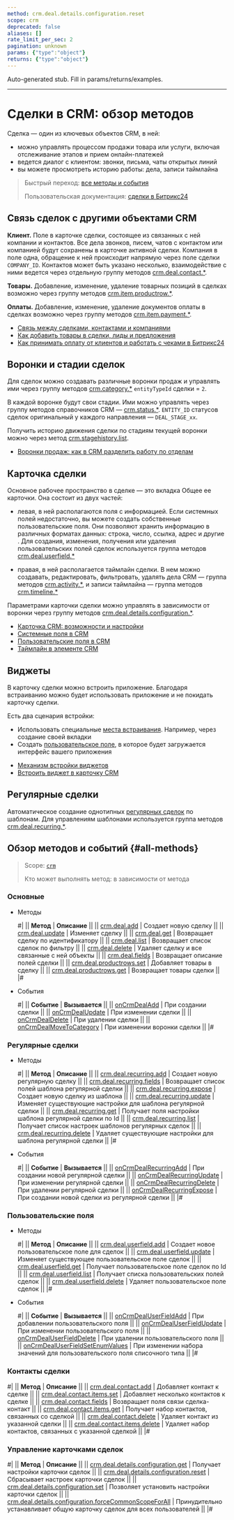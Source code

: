 ```yaml
---
method: crm.deal.details.configuration.reset
scope: crm
deprecated: false
aliases: []
rate_limit_per_sec: 2
pagination: unknown
params: {"type":"object"}
returns: {"type":"object"}
---
```


Auto-generated stub. Fill in params/returns/examples.

---

# Сделки в CRM: обзор методов

Сделка — один из ключевых объектов CRM, в ней:

* можно управлять процессом продажи товара или услуги, включая отслеживание этапов и прием онлайн-платежей
* ведется диалог с клиентом: звонки, письма, чаты открытых линий 
* вы можете просмотреть историю работы: дела, записи таймлайна

> Быстрый переход: [все методы и события](#all-methods) 
> 
> Пользовательская документация: [сделки в Битрикс24](https://helpdesk.bitrix24.ru/open/5493461/) 

## Связь сделок  с другими объектами CRM

**Клиент.** Поле в карточке сделки, состоящее из связанных с ней компании и контактов. Все дела звонков, писем, чатов с контактом или компанией будут сохранены в карточке активной сделки. Компания в поле одна, обращение к ней происходит напрямую через поле сделки `COMPANY_ID`. Контактов может быть указано несколько, взаимодействие с ними ведется через отдельную группу методов [crm.deal.contact.*](./contacts/index.md).

**Товары.** Добавление, изменение, удаление товарных позиций в сделках возможно через группу методов [crm.item.productrow.*](../universal/product-rows/index.md).

**Оплаты.** Добавление, изменение, удаление документов оплаты в сделках возможно через группу методов [crm.item.payment.*](../universal/payment/index.md).  



- [Связь между сделками, контактами и компаниями](https://helpdesk.bitrix24.ru/open/2501159/)
- [Как добавить товары в сделки, лиды и предложения](https://helpdesk.bitrix24.ru/open/13216242/)
- [Как принимать оплату от клиентов и работать с чеками в Битрикс24](https://helpdesk.bitrix24.ru/open/18225080/)



## Воронки и стадии сделок

Для сделок можно создавать различные воронки продаж и управлять ими через группу методов [crm.category.*](../universal/category/index.md) `entityTypeId` сделки = `2`.

В каждой воронке будут свои стадии. Ими можно управлять  через группу методов справочников CRM — [crm.status.*](../status/index.md). `ENTITY_ID` статусов сделок оригинальный у каждого направления — `DEAL_STAGE_xx`. 

Получить историю движения сделки по стадиям текущей воронки можно через метод [crm.stagehistory.list](../crm-stage-history-list.md). 



- [Воронки продаж: как в CRM разделить работу по отделам](https://helpdesk.bitrix24.ru/open/20732764/)



## Карточка сделки

Основное рабочее пространство в сделке — это вкладка Общее ее карточки. Она состоит из двух частей:

* левая, в ней располагаются поля с информацией. Если системных полей недостаточно, вы можете создать собственные пользовательские поля. Они позволяют хранить информацию в различных форматах данных: строка, число, ссылка, адрес и другие . Для создания, изменения, получения или удаления пользовательских полей сделок используется группа методов [crm.deal.userfield.*](./user-defined-fields/index.md)

* правая, в ней располагается таймлайн сделки. В нем можно создавать, редактировать, фильтровать, удалять дела CRM — группа методов [crm.activity.*](../timeline/activities/index.md), и записи таймлайна — группа методов [crm.timeline.*](../timeline/index.md)

Параметрами карточки сделки можно управлять в зависимости от воронки через группу методов [crm.deal.details.configuration.*](./custom-form/index.md).



- [Карточка CRM: возможности и настройки](https://helpdesk.bitrix24.ru/open/22804914/)
- [Системные поля в CRM](https://helpdesk.bitrix24.ru/open/18478840/)
- [Пользовательские поля в CRM](https://helpdesk.bitrix24.ru/open/22048980/)
- [Таймлайн в элементе CRM](https://helpdesk.bitrix24.ru/open/23960160/)



## Виджеты

В карточку сделки можно встроить приложение. Благодаря встраиванию можно будет использовать  приложение и не покидать карточку сделки.

Есть два сценария встройки:

* Использовать специальные [места встраивания](../../widgets/crm/index.md). Например, через создание своей вкладки
* Создать [пользовательское поле](../../../tutorials/crm/crm-widgets/widget-as-field-in-lead-page.md), в которое будет загружается интерфейс вашего приложения



- [Механизм встройки виджетов](../../widgets/index.md)
- [Встроить виджет в карточку CRM](../../../tutorials/crm/crm-widgets/widget-as-detail-tab.md)



## Регулярные сделки

Автоматическое создание однотипных [регулярных сделок](https://helpdesk.bitrix24.ru/open/18453980/) по шаблонам. Для управлениям шаблонами используется группа методов [crm.deal.recurring.*](./recurring-deals/index.md).

## Обзор методов и событий {#all-methods}

> Scope: [`crm`](../../scopes/permissions.md)
> 
> Кто может выполнять метод: в зависимости от метода

### Основные



- Методы

    #|
    || **Метод** | **Описание** ||
    || [crm.deal.add](./crm-deal-add.md) | Создает новую сделку ||
    || [crm.deal.update](./crm-deal-update.md) | Изменяет сделку ||
    || [crm.deal.get](./crm-deal-get.md) | Возвращает сделку по идентификатору ||
    || [crm.deal.list](./crm-deal-list.md) | Возвращает список сделок по фильтру ||
    || [crm.deal.delete](./crm-deal-delete.md) | Удаляет сделку и все связанные с ней объекты ||
    || [crm.deal.fields](./crm-deal-fields.md) | Возвращает описание полей сделки ||
    || [crm.deal.productrows.set](./crm-deal-productrows-set.md) | Добавляет товары в сделку ||
    || [crm.deal.productrows.get](./crm-deal-productrows-get.md) | Возвращает товары сделки ||
    |#

- События

    #|
    || **Событие** | **Вызывается** ||
    || [onCrmDealAdd](./events/on-crm-deal-add.md) | При создании сделки ||
    || [onCrmDealUpdate](./events/on-crm-deal-update.md) | При изменении сделки ||
    || [onCrmDealDelete](./events/on-crm-deal-delete.md) | При удалении сделки ||
    || [onCrmDealMoveToCategory](./events/on-crm-deal-move-to-category.md) | При изменении воронки сделки ||
    |#


  
### Регулярные сделки



- Методы

    #|
    || **Метод** | **Описание** ||
    || [crm.deal.recurring.add](./recurring-deals/crm-deal-recurring-add.md) | Создает новую регулярную сделку ||
    || [crm.deal.recurring.fields](./recurring-deals/crm-deal-recurring-fields.md) | Возвращает список полей шаблона регулярной сделки ||
    || [crm.deal.recurring.expose](./recurring-deals/crm-deal-recurring-expose.md) | Создает новую сделку из шаблона ||
    || [crm.deal.recurring.update](./recurring-deals/crm-deal-recurring-update.md) | Изменяет существующие настройки для шаблона регулярной сделки ||
    || [crm.deal.recurring.get](./recurring-deals/crm-deal-recurring-get.md) | Получает поля настройки шаблона регулярной сделки по Id ||
    || [crm.deal.recurring.list](./recurring-deals/crm-deal-recurring-list.md) | Получает список настроек шаблонов регулярных сделок ||
    || [crm.deal.recurring.delete](./recurring-deals/crm-deal-recurring-delete.md) | Удаляет существующие настройки для шаблона регулярной сделки ||
    |#

- События

    #|
    || **Событие** | **Вызывается** ||
    || [onCrmDealRecurringAdd](./recurring-deals/events/on-crm-deal-recurring-add.md) | При создании новой регулярной сделки ||
    || [onCrmDealRecurringUpdate](./recurring-deals/events/on-crm-deal-recurring-update.md) | При изменении регулярной сделки ||
    || [onCrmDealRecurringDelete](./recurring-deals/events/on-crm-deal-recurring-delete.md) | При удалении регулярной сделки ||
    || [onCrmDealRecurringExpose](./recurring-deals/events/on-crm-deal-recurring-expose.md) | При создании новой сделки из регулярной сделки ||
    |#



### Пользовательские поля



- Методы

    #|
    || **Метод** | **Описание** ||
    || [crm.deal.userfield.add](./user-defined-fields/crm-deal-userfield-add.md) | Создает новое пользовательское поле для сделок ||
    || [crm.deal.userfield.update](./user-defined-fields/crm-deal-userfield-update.md) | Изменяет существующее пользовательское поле сделок ||
    || [crm.deal.userfield.get](./user-defined-fields/crm-deal-userfield-get.md) | Получает пользовательское поле сделок по Id ||
    || [crm.deal.userfield.list](./user-defined-fields/crm-deal-userfield-list.md) | Получает списка пользовательских полей сделок ||
    || [crm.deal.userfield.delete](./user-defined-fields/crm-deal-userfield-delete.md) | Удаляет пользовательское поле сделок ||
    |#

- События

    #|
    || **Событие** | **Вызывается** ||
    || [onCrmDealUserFieldAdd](./user-defined-fields/events/on-crm-deal-user-field-add.md) | При добавлении пользовательского поля ||
    || [onCrmDealUserFieldUpdate](./user-defined-fields/events/on-crm-deal-user-field-update.md) | При изменении пользовательского поля ||
    || [onCrmDealUserFieldDelete](./user-defined-fields/events/on-crm-deal-user-field-delete.md) | При удалении пользовательского поля ||
    || [onCrmDealUserFieldSetEnumValues](./user-defined-fields/events/on-crm-deal-user-field-set-enum-values.md) | При изменении набора значений для пользовательского поля списочного типа ||
    |#



### Контакты сделки

#|
|| **Метод** | **Описание** ||
|| [crm.deal.contact.add](./contacts/crm-deal-contact-add.md) | Добавляет контакт к сделке ||
|| [crm.deal.contact.items.set](./contacts/crm-deal-contact-items-set.md) | Добавляет несколько контактов к сделке ||
|| [crm.deal.contact.fields](./contacts/crm-deal-contact-fields.md) | Возвращает поля связи сделка-контакт ||
|| [crm.deal.contact.items.get](./contacts/crm-deal-contact-items-get.md) | Получает набор контактов, связанных со сделкой ||
|| [crm.deal.contact.delete](./contacts/crm-deal-contact-delete.md) | Удаляет контакт из указанной сделки ||
|| [crm.deal.contact.items.delete](./contacts/crm-deal-contact-items-delete.md) | Удаляет набор контактов, связанных с указанной сделкой ||
|#

### Управление карточками сделок

#|
|| **Метод** | **Описание** ||
|| [crm.deal.details.configuration.get](./custom-form/crm-deal-details-configuration-get.md) | Получает настройки карточки сделок ||
|| [crm.deal.details.configuration.reset](./custom-form/crm-deal-details-configuration-reset.md) | Сбрасывает настроек карточки сделок ||
|| [crm.deal.details.configuration.set](./custom-form/crm-deal-details-configuration-set.md) | Позволяет установить настройки карточки сделок ||
|| [crm.deal.details.configuration.forceCommonScopeForAll](./custom-form/crm-deal-details-configuration-force-common-scope-for-all.md) | Принудительно устанавливает общую карточку сделок для всех пользователей ||
|#

